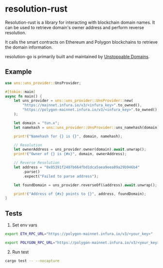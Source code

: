 # resolution-rust

Resolution-rust is a library for interacting with blockchain domain names. It can be used to retrieve domain's owner address and perform reverse resolution.

It calls the smart contracts on Ethereum and Polygon blockchains to retrieve the domain information.

resolution-go is primarily built and maintained by [Unstoppable Domains](https://unstoppabledomains.com/).

## Example

```rust
use uns::uns_provider::UnsProvider;

#[tokio::main]
async fn main() {
    let uns_provider = uns::uns_provider::UnsProvider::new(
        "https://mainnet.infura.io/v3/<infura_key>".to_owned(),
        "https://polygon-mainnet.infura.io/v3/<infura_key>".to_owned(),
    );

    let domain = "tun.x";
    let namehash = uns::uns_provider::UnsProvider::uns_namehash(domain).unwrap();

    print!("Namehash for {} is {}", domain, namehash);

    // Resolution
    let ownerAddress = uns_provider.owner(domain).await.unwrap();
    print!("Owner of {} is {#x}", domain, ownerAddress);

    // Reverse Resolution
    let address = "0x05391f2407b664fbd1dca5aea9eea89a29b946b4"
        .parse()
        .expect("Failed to parse address");

    let foundDomain = uns_provider.reverseOf(&address).await.unwrap();

    print!("Address of {#x} points to {}", address, foundDomain);
}

```

## Tests

1. Set env vars

```bash
export ETH_RPC_URL="https://polygon-mainnet.infura.io/v3/<your_key>"

export POLYGON_RPC_URL="https://polygon-mainnet.infura.io/v3/<your_key>"

```

2. Run test

```bash
cargo test -- --nocapture

```